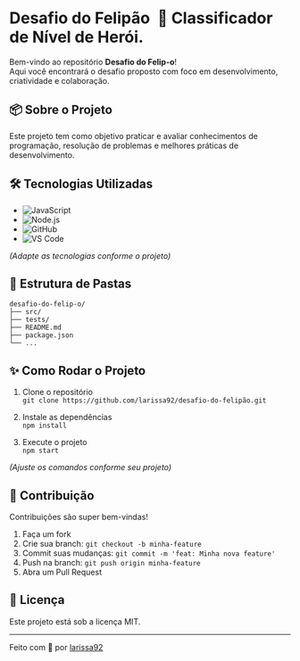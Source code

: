 # Desafio do Felipão &nbsp;🚀 Classificador de Nível de Herói.

Bem-vindo ao repositório **Desafio do Felip-o**!  
Aqui você encontrará o desafio proposto com foco em desenvolvimento, criatividade e colaboração.  

## 📦 Sobre o Projeto

Este projeto tem como objetivo praticar e avaliar conhecimentos de programação, resolução de problemas e melhores práticas de desenvolvimento.

## 🛠️ Tecnologias Utilizadas

- ![JavaScript](https://img.shields.io/badge/-JavaScript-F7DF1E?style=flat&logo=javascript&logoColor=black)
- ![Node.js](https://img.shields.io/badge/-Node.js-339933?style=flat&logo=node.js&logoColor=white)
- ![GitHub](https://img.shields.io/badge/-GitHub-181717?style=flat&logo=github&logoColor=white)
- ![VS Code](https://img.shields.io/badge/-VS%20Code-007ACC?style=flat&logo=visual-studio-code&logoColor=white)

*(Adapte as tecnologias conforme o projeto)*

## 📂 Estrutura de Pastas

```
desafio-do-felip-o/
├── src/
├── tests/
├── README.md
├── package.json
└── ...
```

## ✨ Como Rodar o Projeto

1. Clone o repositório  
   `git clone https://github.com/larissa92/desafio-do-felipão.git`

2. Instale as dependências  
   `npm install`

3. Execute o projeto  
   `npm start`

*(Ajuste os comandos conforme seu projeto)*

## 🤝 Contribuição

Contribuições são super bem-vindas!

1. Faça um fork
2. Crie sua branch: `git checkout -b minha-feature`
3. Commit suas mudanças: `git commit -m 'feat: Minha nova feature'`
4. Push na branch: `git push origin minha-feature`
5. Abra um Pull Request

## 📄 Licença

Este projeto está sob a licença MIT.

---

Feito com 💜 por [larissa92](https://github.com/larissa92)
